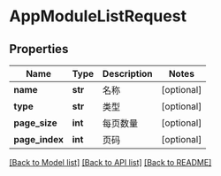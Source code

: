 # AppModuleListRequest

## Properties
Name | Type | Description | Notes
------------ | ------------- | ------------- | -------------
**name** | **str** | 名称 | [optional] 
**type** | **str** | 类型 | [optional] 
**page_size** | **int** | 每页数量 | [optional] 
**page_index** | **int** | 页码 | [optional] 

[[Back to Model list]](../README.md#documentation-for-models) [[Back to API list]](../README.md#documentation-for-api-endpoints) [[Back to README]](../README.md)

